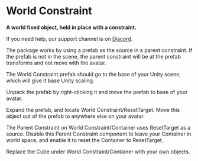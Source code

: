 # World Constraint
**A world fixed object, held in place with a constraint.**

If you need help, our support channel is on [Discord](https://discord.gg/THCRsJc).

The package works by using a prefab as the source in a parent constraint. If the prefab is not in the scene, the parent constraint will be at the prefab transforms and not move with the avatar.

The World Constraint.prefab should go to the base of your Unity scene, which will give it base Unity scaling.

Unpack the prefab by right-clicking it and move the prefab to base of your avatar.

Expand the prefab, and locate World Constraint/ResetTarget. Move this object out of the prefab to anywhere else on your avatar.

The Parent Constraint on World Constraint/Container uses ResetTarget as a source. Disable this Parent Constraint component to leave your Container in world space, and enable it to reset the Container to ResetTarget.

Replace the Cube under World Constraint/Container with your own objects.

